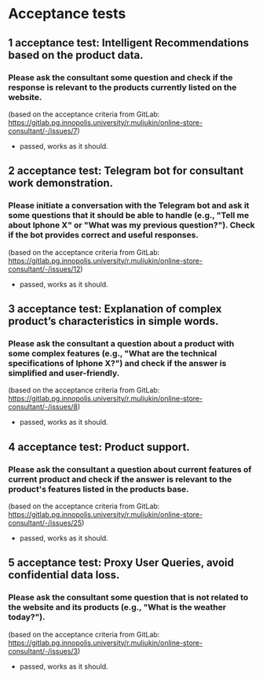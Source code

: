 # Acceptance tests

## 1 acceptance test: Intelligent Recommendations based on the product data.

### Please ask the consultant some question and check if the response is relevant to the products currently listed on the website.

(based on the acceptance criteria from GitLab: https://gitlab.pg.innopolis.university/r.muliukin/online-store-consultant/-/issues/7)
- passed, works as it should.

## 2 acceptance test:  Telegram bot for consultant work demonstration.

### Please initiate a conversation with the Telegram bot and ask it some questions that it should be able to handle (e.g., "Tell me about Iphone X" or "What was my previous question?"). Check if the bot provides correct and useful responses.

(based on the acceptance criteria from GitLab: https://gitlab.pg.innopolis.university/r.muliukin/online-store-consultant/-/issues/12)
- passed, works as it should.

## 3 acceptance test: Explanation of complex product’s characteristics in simple words.

### Please ask the consultant a question about a product with some complex features (e.g., "What are the technical specifications of Iphone X?") and check if the answer is simplified and user-friendly.

(based on the acceptance criteria from GitLab: https://gitlab.pg.innopolis.university/r.muliukin/online-store-consultant/-/issues/8)
- passed, works as it should.

## 4 acceptance test: Product support.

### Please ask the consultant a question about current features of current product and check if the answer is relevant to the product's features listed in the products base.

(based on the acceptance criteria from GitLab: https://gitlab.pg.innopolis.university/r.muliukin/online-store-consultant/-/issues/25)
- passed, works as it should.

## 5 acceptance test: Proxy User Queries, avoid confidential data loss.

### Please ask the consultant some question that is not related to the website and its products (e.g., "What is the weather today?").

(based on the acceptance criteria from GitLab: https://gitlab.pg.innopolis.university/r.muliukin/online-store-consultant/-/issues/3)
- passed, works as it should.